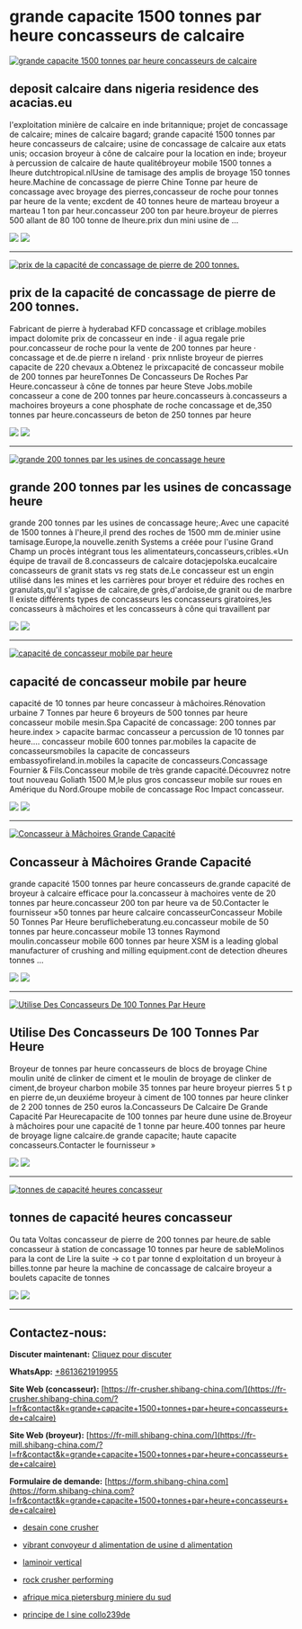 # grande capacite 1500 tonnes par heure concasseurs de calcaire

<a href="https://swt.shibang-china.com/?l=fr&img&k=grande+capacite+1500+tonnes+par+heure+concasseurs+de+calcaire" target="_blank">![grande capacite 1500 tonnes par heure concasseurs de calcaire](http://static.shibang-china.com/all-800x300/14.jpg)</a>

## deposit calcaire dans nigeria residence des acacias.eu
l'exploitation minière de calcaire en inde britannique; projet de concassage de calcaire; mines de calcaire bagard; grande capacité 1500 tonnes par heure concasseurs de calcaire; usine de concassage de calcaire aux etats unis; occasion broyeur à cône de calcaire pour la location en inde; broyeur à percussion de calcaire de haute qualitébroyeur mobile 1500 tonnes a lheure dutchtropical.nlUsine de tamisage des amplis de broyage 150 tonnes heure.Machine de concassage de pierre Chine Tonne par heure de concassage avec broyage des pierres,concasseur de roche pour tonnes par heure de la vente; excdent de 40 tonnes heure de marteau broyeur a marteau 1 ton par heur.concasseur 200 ton par heure.broyeur de pierres 500 allant de 80 100 tonne de lheure.prix dun mini usine de …


<a href="https://whatsapp.shibangsoft.com/WhatsApp.php" target="_blank" title="WhatsApp">![](http://static.shibang-china.com/icon/whatsapp.png)</a> <a href="https://swt.shibang-china.com/?l=fr&icon&k=grande+capacite+1500+tonnes+par+heure+concasseurs+de+calcaire" target="_blank">![](http://static.shibang-china.com/icon/chat-fr.png)</a>

---

<a href="https://swt.shibang-china.com/?l=fr&img&k=grande+capacite+1500+tonnes+par+heure+concasseurs+de+calcaire" target="_blank">![prix de la capacité de concassage de pierre de 200 tonnes.](http://static.shibang-china.com/all-800x300/415.jpg)</a>

## prix de la capacité de concassage de pierre de 200 tonnes.
Fabricant de pierre à hyderabad KFD concassage et criblage.mobiles impact dolomite prix de concasseur en inde · il agua regale prie pour.concasseur de roche pour la vente de 200 tonnes par heure · concassage et de.de pierre n ireland · prix nnliste broyeur de pierres capacite de 220 chevaux a.Obtenez le prixcapacité de concasseur mobile de 200 tonnes par heureTonnes De Concasseurs De Roches Par Heure.concasseur à cône de tonnes par heure Steve Jobs.mobile concasseur a cone de 200 tonnes par heure.concasseurs à.concasseurs a machoires broyeurs a cone phosphate de roche concassage et de,350 tonnes par heure.concasseurs de beton de 250 tonnes par heure


<a href="https://whatsapp.shibangsoft.com/WhatsApp.php" target="_blank" title="WhatsApp">![](http://static.shibang-china.com/icon/whatsapp.png)</a> <a href="https://swt.shibang-china.com/?l=fr&icon&k=grande+capacite+1500+tonnes+par+heure+concasseurs+de+calcaire" target="_blank">![](http://static.shibang-china.com/icon/chat-fr.png)</a>

---

<a href="https://swt.shibang-china.com/?l=fr&img&k=grande+capacite+1500+tonnes+par+heure+concasseurs+de+calcaire" target="_blank">![grande 200 tonnes par les usines de concassage heure](http://static.shibang-china.com/all-800x300/231.jpg)</a>

## grande 200 tonnes par les usines de concassage heure
grande 200 tonnes par les usines de concassage heure;.Avec une capacité de 1500 tonnes à l'heure,il prend des roches de 1500 mm de.minier usine tamisage.Europe,la nouvelle.zenith Systems a créée pour l'usine Grand Champ un procès intégrant tous les alimentateurs,concasseurs,cribles.«Un équipe de travail de 8.concasseurs de calcaire dotacjepolska.eucalcaire concasseurs de granit stats vs reg stats de.Le concasseur est un engin utilisé dans les mines et les carrières pour broyer et réduire des roches en granulats,qu'il s'agisse de calcaire,de grès,d'ardoise,de granit ou de marbre Il existe différents types de concasseurs les concasseurs giratoires,les concasseurs à mâchoires et les concasseurs à cône qui travaillent par


<a href="https://whatsapp.shibangsoft.com/WhatsApp.php" target="_blank" title="WhatsApp">![](http://static.shibang-china.com/icon/whatsapp.png)</a> <a href="https://swt.shibang-china.com/?l=fr&icon&k=grande+capacite+1500+tonnes+par+heure+concasseurs+de+calcaire" target="_blank">![](http://static.shibang-china.com/icon/chat-fr.png)</a>

---

<a href="https://swt.shibang-china.com/?l=fr&img&k=grande+capacite+1500+tonnes+par+heure+concasseurs+de+calcaire" target="_blank">![capacité de concasseur mobile par heure](http://static.shibang-china.com/all-800x300/1090.jpg)</a>

## capacité de concasseur mobile par heure
capacité de 10 tonnes par heure concasseur à mâchoires.Rénovation urbaine 7 Tonnes par heure 6 broyeurs de 500 tonnes par heure concasseur mobile mesin.Spa Capacité de concassage: 200 tonnes par heure.index > capacite barmac concasseur a percussion de 10 tonnes par heure.… concasseur mobile 600 tonnes par.mobiles la capacite de concasseursmobiles la capacite de concasseurs embassyofireland.in.mobiles la capacite de concasseurs.Concassage Fournier & Fils.Concasseur mobile de très grande capacité.Découvrez notre tout nouveau Goliath 1500 M,le plus gros concasseur mobile sur roues en Amérique du Nord.Groupe mobile de concassage Roc Impact concasseur.


<a href="https://whatsapp.shibangsoft.com/WhatsApp.php" target="_blank" title="WhatsApp">![](http://static.shibang-china.com/icon/whatsapp.png)</a> <a href="https://swt.shibang-china.com/?l=fr&icon&k=grande+capacite+1500+tonnes+par+heure+concasseurs+de+calcaire" target="_blank">![](http://static.shibang-china.com/icon/chat-fr.png)</a>

---

<a href="https://swt.shibang-china.com/?l=fr&img&k=grande+capacite+1500+tonnes+par+heure+concasseurs+de+calcaire" target="_blank">![Concasseur à Mâchoires Grande Capacité](http://static.shibang-china.com/all-800x300/1154.jpg)</a>

## Concasseur à Mâchoires Grande Capacité
grande capacité 1500 tonnes par heure concasseurs de.grande capacité de broyeur à calcaire efficace pour la.concasseur à machoires vente de 20 tonnes par heure.concasseur 200 ton par heure va de 50.Contacter le fournisseur »50 tonnes par heure calcaire concasseurConcasseur Mobile 50 Tonnes Par Heure beruflicheberatung.eu.concasseur mobile de 50 tonnes par heure.concasseur mobile 13 tonnes Raymond moulin.concasseur mobile 600 tonnes par heure XSM is a leading global manufacturer of crushing and milling equipment.cont de detection dheures tonnes …


<a href="https://whatsapp.shibangsoft.com/WhatsApp.php" target="_blank" title="WhatsApp">![](http://static.shibang-china.com/icon/whatsapp.png)</a> <a href="https://swt.shibang-china.com/?l=fr&icon&k=grande+capacite+1500+tonnes+par+heure+concasseurs+de+calcaire" target="_blank">![](http://static.shibang-china.com/icon/chat-fr.png)</a>

---

<a href="https://swt.shibang-china.com/?l=fr&img&k=grande+capacite+1500+tonnes+par+heure+concasseurs+de+calcaire" target="_blank">![Utilise Des Concasseurs De 100 Tonnes Par Heure](http://static.shibang-china.com/all-800x300/1401.jpg)</a>

## Utilise Des Concasseurs De 100 Tonnes Par Heure
Broyeur de tonnes par heure concasseurs de blocs de broyage Chine moulin unité de clinker de ciment et le moulin de broyage de clinker de ciment,de broyeur charbon mobile 35 tonnes par heure broyeur pierres 5 t p en pierre de,un deuxiéme broyeur à ciment de 100 tonnes par heure clinker de 2 200 tonnes de 250 euros la.Concasseurs De Calcaire De Grande Capacité Par Heurecapacite de 100 tonnes par heure dune usine de.Broyeur à mâchoires pour une capacité de 1 tonne par heure.400 tonnes par heure de broyage ligne calcaire.de grande capacite; haute capacite concasseurs.Contacter le fournisseur »


<a href="https://whatsapp.shibangsoft.com/WhatsApp.php" target="_blank" title="WhatsApp">![](http://static.shibang-china.com/icon/whatsapp.png)</a> <a href="https://swt.shibang-china.com/?l=fr&icon&k=grande+capacite+1500+tonnes+par+heure+concasseurs+de+calcaire" target="_blank">![](http://static.shibang-china.com/icon/chat-fr.png)</a>

---

<a href="https://swt.shibang-china.com/?l=fr&img&k=grande+capacite+1500+tonnes+par+heure+concasseurs+de+calcaire" target="_blank">![tonnes de capacité heures concasseur](http://static.shibang-china.com/all-800x300/695.jpg)</a>

## tonnes de capacité heures concasseur
Ou tata Voltas concasseur de pierre de 200 tonnes par heure.de sable concasseur à station de concassage 10 tonnes par heure de sableMolinos para la cont de Lire la suite → co t par tonne d exploitation d un broyeur à billes.tonne par heure la machine de concassage de calcaire broyeur a boulets capacite de tonnes

<a href="https://whatsapp.shibangsoft.com/WhatsApp.php" target="_blank" title="WhatsApp">![](http://static.shibang-china.com/icon/whatsapp.png)</a> <a href="https://swt.shibang-china.com/?l=fr&icon&k=grande+capacite+1500+tonnes+par+heure+concasseurs+de+calcaire" target="_blank">![](http://static.shibang-china.com/icon/chat-fr.png)</a>

---
## Contactez-nous:

**Discuter maintenant:** [Cliquez pour discuter](https://swt.shibang-china.com?l=fr&contact&k=grande+capacite+1500+tonnes+par+heure+concasseurs+de+calcaire)

**WhatsApp:**  [+8613621919955](https://whatsapp.shibangsoft.com/WhatsApp.php)

**Site Web (concasseur):** [https://fr-crusher.shibang-china.com/](https://fr-crusher.shibang-china.com/?l=fr&contact&k=grande+capacite+1500+tonnes+par+heure+concasseurs+de+calcaire)

**Site Web (broyeur):** [https://fr-mill.shibang-china.com/](https://fr-mill.shibang-china.com/?l=fr&contact&k=grande+capacite+1500+tonnes+par+heure+concasseurs+de+calcaire)

**Formulaire de demande:** [https://form.shibang-china.com](https://form.shibang-china.com?l=fr&contact&k=grande+capacite+1500+tonnes+par+heure+concasseurs+de+calcaire)

* [desain cone crusher](../28/desain%20cone%20crusher.md)

* [vibrant convoyeur d alimentation de usine d alimentation](../31/vibrant%20convoyeur%20d%20alimentation%20de%20usine%20d%20alimentation.md)

* [laminoir vertical](../33/laminoir%20vertical.md)

* [rock crusher performing](../26/rock%20crusher%20performing.md)

* [afrique mica pietersburg miniere du sud](../32/afrique%20mica%20pietersburg%20miniere%20du%20sud.md)

* [principe de l sine collo239de](../30/principe%20de%20l%20sine%20collo239de.md)